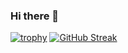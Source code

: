 ### Hi there 👋

<!--
**yej002/yej002** is a ✨ _special_ ✨ repository because its `README.md` (this file) appears on your GitHub profile.

Here are some ideas to get you started:

- 🔭 I’m currently working on ...
- 🌱 I’m currently learning ...
- 👯 I’m looking to collaborate on ...
- 🤔 I’m looking for help with ...
- 💬 Ask me about ...
- 📫 How to reach me: ...
- 😄 Pronouns: ...
- ⚡ Fun fact: ...
-->
[![trophy](https://github-profile-trophy.vercel.app/?username=yej002)](https://github.com/ryo-ma/github-profile-trophy)
[![GitHub Streak](https://github-readme-streak-stats.herokuapp.com/?user=yej002)](https://git.io/streak-stats)
